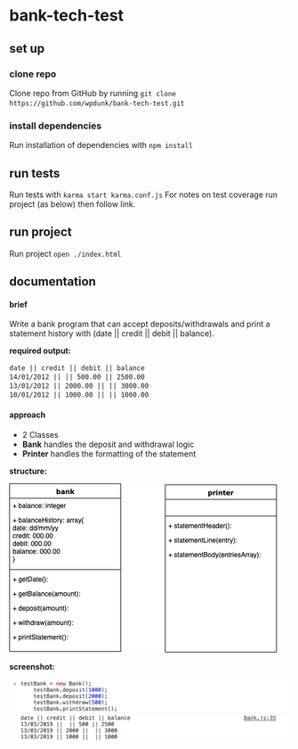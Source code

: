 # bank-tech-test

## set up

### clone repo

Clone repo from GitHub by running `git clone https://github.com/wpdunk/bank-tech-test.git`

### install dependencies

Run installation of dependencies with `npm install`

## run tests

Run tests with `karma start karma.conf.js`
For notes on test coverage run project (as below) then follow link.

## run project

Run project `open ./index.html`

## documentation

#### brief

Write a bank program that can accept deposits/withdrawals and print a statement history with (date || credit || debit || balance).

**required output:**

```
date || credit || debit || balance
14/01/2012 || || 500.00 || 2500.00
13/01/2012 || 2000.00 || || 3000.00
10/01/2012 || 1000.00 || || 1000.00
```

#### approach

- 2 Classes
- **Bank** handles the deposit and withdrawal logic
- **Printer** handles the formatting of the statement

**structure:**

![structure](lib/bank-tech-test.png)

**screenshot:**

![screenshot](lib/program-screenshot.png)
